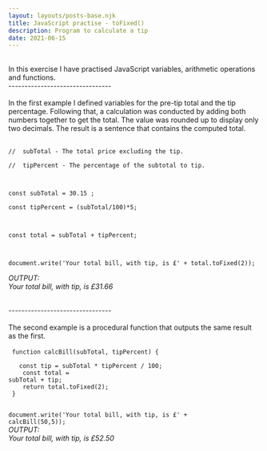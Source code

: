 ```yaml
---
layout: layouts/posts-base.njk
title: JavaScript practise - toFixed()
description: Program to calculate a tip
date: 2021-06-15
---
```

<br/>
In this exercise I have practised JavaScript variables, arithmetic operations and functions. 
<br/>--------------------------------<br/><br/>
In the first example I defined variables for the pre-tip total and the tip percentage. Following that, a calculation was conducted by adding both numbers together to get the total. The value was rounded up to display only two decimals. The result is a sentence that contains the computed total. 
<br/><br/>
<code>
//  subTotal - The total price excluding the tip.<br/>
//  tipPercent - The percentage of the subtotal to tip.<br/>
<br/>
const subTotal = 30.15 ;<br/>
const tipPercent = (subTotal/100)*5;<br/>
<br/>
const total = subTotal + tipPercent;<br/>
<br/>
document.write('Your total bill, with tip, is £' + total.toFixed(2));<br/>
</code>
<em>
OUTPUT:<br/>
Your total bill, with tip, is £31.66<br/></em>

<br/>--------------------------------<br/><br/>
The second example is a procedural function that outputs the same result as the first.<br/><br/>
<code>
function calcBill(subTotal, tipPercent) {<br/>
  &nbsp;&nbsp;   const tip = subTotal * tipPercent / 100;<br/>
  &nbsp;&nbsp;   const total = subTotal + tip;<br/>
  &nbsp;&nbsp;    return total.toFixed(2);<br/>
}<br/>
<br/>
document.write('Your total bill, with tip, is £' + calcBill(50,5));</code>
<br/>
<em>
OUTPUT: <br/>
Your total bill, with tip, is £52.50<br/></em>